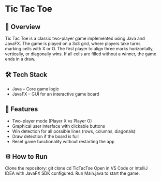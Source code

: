 # Tic Tac Toe
## 📌 Overview
Tic Tac Toe is a classic two-player game implemented using Java and JavaFX.
The game is played on a 3x3 grid, where players take turns marking cells with X or O.
The first player to align three marks horizontally, vertically, or diagonally wins.
If all cells are filled without a winner, the game ends in a draw.
## 🛠️ Tech Stack
- Java – Core game logic
- JavaFX – GUI for an interactive game board
## 🎯 Features
- Two-player mode (Player X vs Player O)
- Graphical user interface with clickable buttons
- Win detection for all possible lines (rows, columns, diagonals)
- Draw detection if the board is full
- Reset game functionality without restarting the app
## ⚙️ How to Run
Clone the repository:
git clone
cd TicTacToe
Open in VS Code or IntelliJ IDEA with JavaFX SDK configured.
Run Main.java to start the game.

